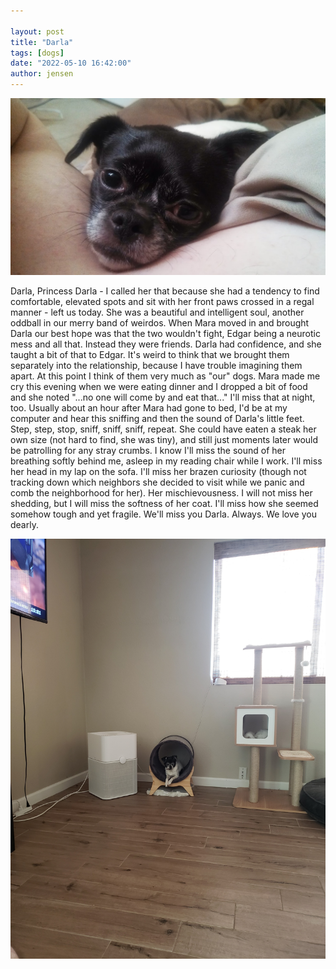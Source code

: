 ```yaml
---

layout: post
title: "Darla"
tags: [dogs]
date: "2022-05-10 16:42:00"
author: jensen
---
```



![The Darla we loved](/images/darla/darla.jpg)

Darla, Princess Darla - I called her that because she had a tendency to find comfortable, elevated spots and sit with her front paws crossed in a regal manner - left us today. She was a beautiful and intelligent soul, another oddball in our merry band of weirdos. When Mara moved in and brought Darla our best hope was that the two wouldn't fight, Edgar being a neurotic mess and all that. Instead they were friends. Darla had confidence, and she taught a bit of that to Edgar. It's weird to think that we brought them separately into the relationship, because I have trouble imagining them apart. At this point I think of them very much as "our" dogs. Mara made me cry this evening when we were eating dinner and I dropped a bit of food and she noted "...no one will come by and eat that..." I'll miss that at night, too. Usually about an hour after Mara had gone to bed, I'd be at my computer and hear this sniffing and then the sound of Darla's little feet. Step, step, stop, sniff, sniff, sniff, repeat. She could have eaten a steak her own size (not hard to find, she was tiny), and still just moments later would be patrolling for any stray crumbs. I know I'll miss the sound of her breathing softly behind me, asleep in my reading chair while I work. I'll miss her head in my lap on the sofa. I'll miss her brazen curiosity (though not tracking down which neighbors she decided to visit while we panic and comb the neighborhood for her). Her mischievousness. I will not miss her shedding, but I will miss the softness of her coat. I'll miss how she seemed somehow tough and yet fragile. We'll miss you Darla. Always. We love you dearly.

![Darla in the cat tube.](/images/darla/darla_tube.jpg)